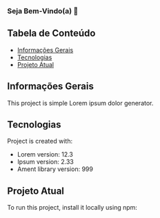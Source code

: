 ### Seja Bem-Vindo(a) 👋

## Tabela de Conteúdo 
* [Informações Gerais](#Imformações-Gerais)
* [Tecnologias ](#Tecnologias)
* [Projeto Atual](#Projeto-Atual)

## Informações Gerais
This project is simple Lorem ipsum dolor generator.
	
## Tecnologias
Project is created with:
* Lorem version: 12.3
* Ipsum version: 2.33
* Ament library version: 999
	
## Projeto Atual
To run this project, install it locally using npm:


